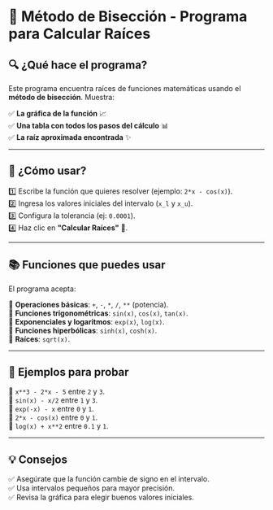 # 📌 Método de Bisección - Programa para Calcular Raíces

## 🔍 ¿Qué hace el programa?
Este programa encuentra raíces de funciones matemáticas usando el **método de bisección**. Muestra:

✅ **La gráfica de la función** 📈  
✅ **Una tabla con todos los pasos del cálculo** 📊  
✅ **La raíz aproximada encontrada** ✨  

---

## 🚀 ¿Cómo usar?
1️⃣ Escribe la función que quieres resolver (ejemplo: `2*x - cos(x)`).  
2️⃣ Ingresa los valores iniciales del intervalo (`x_l` y `x_u`).  
3️⃣ Configura la tolerancia (ej: `0.0001`).  
4️⃣ Haz clic en **"Calcular Raíces"** 🎯.  

---

## 📚 Funciones que puedes usar
El programa acepta:

🔹 **Operaciones básicas**: `+`, `-`, `*`, `/`, `**` (potencia).  
🔹 **Funciones trigonométricas**: `sin(x)`, `cos(x)`, `tan(x)`.  
🔹 **Exponenciales y logaritmos**: `exp(x)`, `log(x)`.  
🔹 **Funciones hiperbólicas**: `sinh(x)`, `cosh(x)`.  
🔹 **Raíces**: `sqrt(x)`.  

---

## 📝 Ejemplos para probar
🔹 `x**3 - 2*x - 5` entre `2` y `3`.  
🔹 `sin(x) - x/2` entre `1` y `3`.  
🔹 `exp(-x) - x` entre `0` y `1`.  
🔹 `2*x - cos(x)` entre `0` y `1`.  
🔹 `log(x) + x**2` entre `0.1` y `1`.  

---

## 💡 Consejos
✅ Asegúrate que la función cambie de signo en el intervalo.  
✅ Usa intervalos pequeños para mayor precisión.  
✅ Revisa la gráfica para elegir buenos valores iniciales.  

